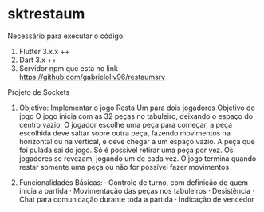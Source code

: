 # sktrestaum
Necessário para executar o código:
1. Flutter 3.x.x ++
2. Dart 3.x ++
3. Servidor npm que esta no link https://github.com/gabrieloliv96/restaumsrv

Projeto de Sockets
1) Objetivo: Implementar o jogo Resta Um para dois jogadores
  Objetivo do jogo
    O jogo inicia com as 32 peças no tabuleiro, deixando o espaço do centro vazio. O jogador escolhe
    uma peça para começar, a peça escolhida deve saltar sobre outra peça, fazendo movimentos na
    horizontal ou na vertical, e deve chegar a um espaço vazio. A peça que foi pulada sai do jogo. Só é
    possível retirar uma peça por vez.
    Os jogadores se revezam, jogando um de cada vez.
    O jogo termina quando restar somente uma peça ou não for possível fazer movimentos
   
2) Funcionalidades Básicas:
    · Controle de turno, com definição de quem inicia a partida
    · Movimentação das peças nos tabuleiros
    · Desistência
    · Chat para comunicação durante toda a partida
    · Indicação de vencedor

